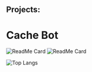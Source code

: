 ## Projects:
# Cache Bot
![ReadMe Card](https://github-readme-stats.vercel.app/api/pin/?username=tfinnm&repo=cache-bot) ![ReadMe Card](https://github-readme-stats.vercel.app/api/pin/?username=tfinnm&repo=dsc-bot)

![Top Langs](https://github-readme-stats.vercel.app/api/top-langs/?username=tfinnm&layout=compact)
